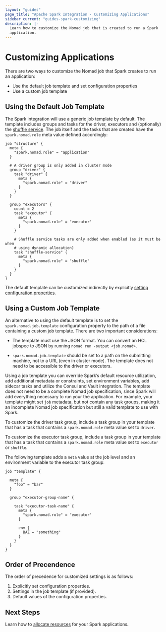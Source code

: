 ```yaml
---
layout: "guides"
page_title: "Apache Spark Integration - Customizing Applications"
sidebar_current: "guides-spark-customizing"
description: |-
  Learn how to customize the Nomad job that is created to run a Spark 
  application.
---
```


# Customizing Applications

There are two ways to customize the Nomad job that Spark creates to run an 
application:

 - Use the default job template and set configuration properties
 - Use a custom job template

## Using the Default Job Template

The Spark integration will use a generic job template by default. The  
template includes groups and tasks for the driver, executors and (optionally) 
the [shuffle service](/guides/spark/dynamic.html). The job itself and the tasks
that are created have the `spark.nomad.role` meta value defined accordingly:

```hcl
job "structure" {
  meta {
    "spark.nomad.role" = "application"
  }

  # A driver group is only added in cluster mode
  group "driver" {
    task "driver" {
      meta {
        "spark.nomad.role" = "driver"
      }
    }
  }

  group "executors" {
    count = 2
    task "executor" {
      meta {
        "spark.nomad.role" = "executor"
      }
    }

    # Shuffle service tasks are only added when enabled (as it must be when 
    # using dynamic allocation)
    task "shuffle-service" {
      meta {
        "spark.nomad.role" = "shuffle"
      }
    }
  }
}
```

The default template can be customized indirectly by explicitly [setting 
configuration properties](/guides/spark/configuration.html).

## Using a Custom Job Template

An alternative to using the default template is to set the 
`spark.nomad.job.template` configuration property to the path of a file 
containing a custom job template. There are two important considerations:

  * The template must use the JSON format. You can convert an HCL jobspec to 
  JSON by running `nomad run -output <job.nomad>`.

  * `spark.nomad.job.template` should be set to a path on the submitting 
  machine, not to a URL (even in cluster mode). The template does not need to 
  be accessible to the driver or executors.

Using a job template you can override Spark’s default resource utilization, add 
additional metadata or constraints, set environment variables, add sidecar 
tasks and utilize the Consul and Vault integration. The template does 
not need to be a complete Nomad job specification, since Spark will add 
everything necessary to run your the application. For example, your template 
might set `job` metadata, but not contain any task groups, making it an 
incomplete Nomad job specification but still a valid template to use with Spark.

To customize the driver task group, include a task group in your template that 
has a task that contains a `spark.nomad.role` meta value set to `driver`.

To customize the executor task group, include a task group in your template that 
has a task that contains a `spark.nomad.role` meta value set to `executor` or 
`shuffle`.

The following template adds a `meta` value at the job level and an environment 
variable to the executor task group:

```hcl
job "template" {

  meta {
    "foo" = "bar"
  }

  group "executor-group-name" {

    task "executor-task-name" {
      meta {
        "spark.nomad.role" = "executor"
      }

      env {
        BAZ = "something"
      }
    }
  }
}
```

## Order of Precendence

The order of precedence for customized settings is as follows:

1. Explicitly set configuration properties.
2. Settings in the job template (if provided).
3. Default values of the configuration properties.

## Next Steps

Learn how to [allocate resources](/guides/spark/resource.html) for your Spark 
applications.
